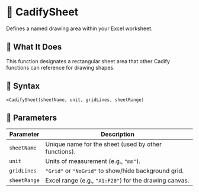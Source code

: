 # 📐 CadifySheet

Defines a named drawing area within your Excel worksheet.

## 📌 What It Does
This function designates a rectangular sheet area that other Cadify functions can reference for drawing shapes.

## 🧾 Syntax

```excel
=CadifySheet(sheetName, unit, gridLines, sheetRange)
```

## 🧮 Parameters

| Parameter       | Description |
|----------------|-------------|
| `sheetName`     | Unique name for the sheet (used by other functions). |
| `unit`          | Units of measurement (e.g., `"mm"`). |
| `gridLines`     | `"Grid"` or `"NoGrid"` to show/hide background grid. |
| `sheetRange`    | Excel range (e.g., `"A1:F20"`) for the drawing canvas. |